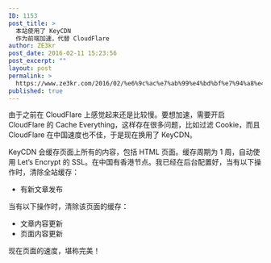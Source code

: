 ```yaml
---
ID: 1153
post_title: >
  本站使用了 KeyCDN
  作为前端加速，代替 CloudFlare
author: ZE3kr
post_date: 2016-02-11 15:23:56
post_excerpt: ""
layout: post
permalink: >
  https://www.ze3kr.com/2016/02/%e6%9c%ac%e7%ab%99%e4%bd%bf%e7%94%a8%e4%ba%86-keycdn-%e4%bd%9c%e4%b8%ba%e5%89%8d%e7%ab%af%e5%8a%a0%e9%80%9f%ef%bc%8c%e4%bb%a3%e6%9b%bf-cloudflare/
published: true
---
```

由于之前在 CloudFlare 上感觉起来还是比较慢。要想加速，需要开启 CloudFlare 的 Cache Everything，这样存在很多问题，比如过滤 Cookie，而且 CloudFlare 在中国速度也不佳，于是现在换用了 KeyCDN。

KeyCDN 会缓存页面上所有的内容，包括 HTML 页面。缓存周期为 1 周，自动使用 Let’s Encrypt 的 SSL。在中国有香港节点。我已经在后台配置好，当有以下操作时，清除全站缓存：
<ul>
	<li>有新文章发布</li>
</ul>
当有以下操作时，清除该页面的缓存：
<ul>
	<li>文章内容更新</li>
	<li>页面内容更新</li>
</ul>
现在页面的速度，堪称完美！